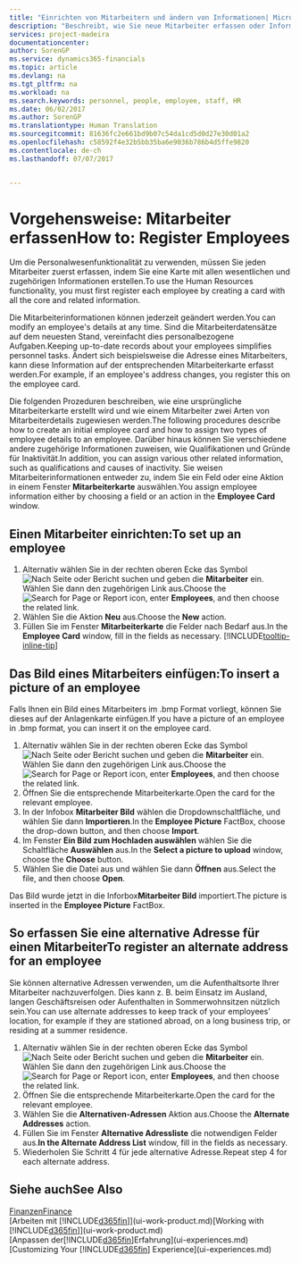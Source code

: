 ```yaml
---
title: "Einrichten von Mitarbeitern und ändern von Informationen| Microsoft Docs"
description: "Beschreibt, wie Sie neue Mitarbeiter erfassen oder Informationen für vorhandene Mitarbeiter bearbeiten."
services: project-madeira
documentationcenter: 
author: SorenGP
ms.service: dynamics365-financials
ms.topic: article
ms.devlang: na
ms.tgt_pltfrm: na
ms.workload: na
ms.search.keywords: personnel, people, employee, staff, HR
ms.date: 06/02/2017
ms.author: SorenGP
ms.translationtype: Human Translation
ms.sourcegitcommit: 81636fc2e661bd9b07c54da1cd5d0d27e30d01a2
ms.openlocfilehash: c58592f4e32b5bb35ba6e9036b786b4d5ffe9820
ms.contentlocale: de-ch
ms.lasthandoff: 07/07/2017


---
```

# <a name="how-to-register-employees"></a><span data-ttu-id="755b2-103">Vorgehensweise: Mitarbeiter erfassen</span><span class="sxs-lookup"><span data-stu-id="755b2-103">How to: Register Employees</span></span>
<span data-ttu-id="755b2-104">Um die Personalwesenfunktionalität zu verwenden, müssen Sie jeden Mitarbeiter zuerst erfassen, indem Sie eine Karte mit allen wesentlichen und zugehörigen Informationen erstellen.</span><span class="sxs-lookup"><span data-stu-id="755b2-104">To use the Human Resources functionality, you must first register each employee by creating a card with all the core and related information.</span></span>

<span data-ttu-id="755b2-105">Die Mitarbeiterinformationen können jederzeit geändert werden.</span><span class="sxs-lookup"><span data-stu-id="755b2-105">You can modify an employee's details at any time.</span></span> <span data-ttu-id="755b2-106">Sind die Mitarbeiterdatensätze auf dem neuesten Stand, vereinfacht dies personalbezogene Aufgaben.</span><span class="sxs-lookup"><span data-stu-id="755b2-106">Keeping up-to-date records about your employees simplifies personnel tasks.</span></span> <span data-ttu-id="755b2-107">Ändert sich beispielsweise die Adresse eines Mitarbeiters, kann diese Information auf der entsprechenden Mitarbeiterkarte erfasst werden.</span><span class="sxs-lookup"><span data-stu-id="755b2-107">For example, if an employee's address changes, you register this on the employee card.</span></span>

<span data-ttu-id="755b2-108">Die folgenden Prozeduren beschreiben, wie eine ursprüngliche Mitarbeiterkarte erstellt wird und wie einem Mitarbeiter zwei Arten von Mitarbeiterdetails zugewiesen werden.</span><span class="sxs-lookup"><span data-stu-id="755b2-108">The following procedures describe how to create an initial employee card and how to assign two types of employee details to an employee.</span></span> <span data-ttu-id="755b2-109">Darüber hinaus können Sie verschiedene andere zugehörige Informationen zuweisen, wie Qualifikationen und Gründe für Inaktivität.</span><span class="sxs-lookup"><span data-stu-id="755b2-109">In addition, you can assign various other related information, such as qualifications and causes of inactivity.</span></span> <span data-ttu-id="755b2-110">Sie weisen Mitarbeiterinformationen entweder zu, indem Sie ein Feld oder eine Aktion in einem Fenster **Mitarbeiterkarte** auswählen.</span><span class="sxs-lookup"><span data-stu-id="755b2-110">You assign employee information either by choosing a field or an action in the **Employee Card** window.</span></span>

## <a name="to-set-up-an-employee"></a><span data-ttu-id="755b2-111">Einen Mitarbeiter einrichten:</span><span class="sxs-lookup"><span data-stu-id="755b2-111">To set up an employee</span></span>
1. <span data-ttu-id="755b2-112">Alternativ wählen Sie in der rechten oberen Ecke das Symbol ![Nach Seite oder Bericht suchen](media/ui-search/search_small.png "Nach Seite oder Bericht suchen") und geben die **Mitarbeiter** ein. Wählen Sie dann den zugehörigen Link aus.</span><span class="sxs-lookup"><span data-stu-id="755b2-112">Choose the ![Search for Page or Report](media/ui-search/search_small.png "Search for Page or Report icon") icon, enter **Employees**, and then choose the related link.</span></span>
2. <span data-ttu-id="755b2-113">Wählen Sie die Aktion **Neu** aus.</span><span class="sxs-lookup"><span data-stu-id="755b2-113">Choose the **New** action.</span></span>
3. <span data-ttu-id="755b2-114">Füllen Sie im Fenster **Mitarbeiterkarte** die Felder nach Bedarf aus.</span><span class="sxs-lookup"><span data-stu-id="755b2-114">In the **Employee Card** window, fill in the fields as necessary.</span></span> [!INCLUDE[tooltip-inline-tip](includes/tooltip-inline-tip_md.md)]

## <a name="to-insert-a-picture-of-an-employee"></a><span data-ttu-id="755b2-115">Das Bild eines Mitarbeiters einfügen:</span><span class="sxs-lookup"><span data-stu-id="755b2-115">To insert a picture of an employee</span></span>
<span data-ttu-id="755b2-116">Falls Ihnen ein Bild eines Mitarbeiters im .bmp Format vorliegt,  können Sie dieses auf der Anlagenkarte einfügen.</span><span class="sxs-lookup"><span data-stu-id="755b2-116">If you have a picture of an employee in .bmp format, you can insert it on the employee card.</span></span>

1. <span data-ttu-id="755b2-117">Alternativ wählen Sie in der rechten oberen Ecke das Symbol ![Nach Seite oder Bericht suchen](media/ui-search/search_small.png "Nach Seite oder Bericht suchen") und geben die **Mitarbeiter** ein. Wählen Sie dann den zugehörigen Link aus.</span><span class="sxs-lookup"><span data-stu-id="755b2-117">Choose the ![Search for Page or Report](media/ui-search/search_small.png "Search for Page or Report icon") icon, enter **Employees**, and then choose the related link.</span></span>
2. <span data-ttu-id="755b2-118">Öffnen Sie die entsprechende Mitarbeiterkarte.</span><span class="sxs-lookup"><span data-stu-id="755b2-118">Open the card for the relevant employee.</span></span>
3. <span data-ttu-id="755b2-119">In der Infobox **Mitarbeiter Bild** wählen die Dropdownschaltfläche, und wählen Sie dann **Importieren**.</span><span class="sxs-lookup"><span data-stu-id="755b2-119">In the **Employee Picture** FactBox, choose the drop-down button, and then choose **Import**.</span></span>
4. <span data-ttu-id="755b2-120">Im Fenster **Ein Bild zum Hochladen auswählen** wählen Sie die Schaltfläche **Auswählen** aus.</span><span class="sxs-lookup"><span data-stu-id="755b2-120">In the **Select a picture to upload** window, choose the **Choose** button.</span></span>
5. <span data-ttu-id="755b2-121">Wählen Sie die Datei aus und wählen Sie dann **Öffnen** aus.</span><span class="sxs-lookup"><span data-stu-id="755b2-121">Select the file, and then choose **Open**.</span></span>

<span data-ttu-id="755b2-122">Das Bild wurde jetzt in die Inforbox**Mitarbeiter Bild** importiert.</span><span class="sxs-lookup"><span data-stu-id="755b2-122">The picture is inserted in the **Employee Picture** FactBox.</span></span>

## <a name="to-register-an-alternate-address-for-an-employee"></a><span data-ttu-id="755b2-123">So erfassen Sie eine alternative Adresse für einen Mitarbeiter</span><span class="sxs-lookup"><span data-stu-id="755b2-123">To register an alternate address for an employee</span></span>
<span data-ttu-id="755b2-124">Sie können alternative Adressen verwenden, um die Aufenthaltsorte Ihrer Mitarbeiter nachzuverfolgen. Dies kann z. B. beim Einsatz im Ausland, langen Geschäftsreisen oder Aufenthalten in Sommerwohnsitzen nützlich sein.</span><span class="sxs-lookup"><span data-stu-id="755b2-124">You can use alternate addresses to keep track of your employees’ location, for example if they are stationed abroad, on a long business trip, or residing at a summer residence.</span></span>

1. <span data-ttu-id="755b2-125">Alternativ wählen Sie in der rechten oberen Ecke das Symbol ![Nach Seite oder Bericht suchen](media/ui-search/search_small.png "Nach Seite oder Bericht suchen") und geben die **Mitarbeiter** ein. Wählen Sie dann den zugehörigen Link aus.</span><span class="sxs-lookup"><span data-stu-id="755b2-125">Choose the ![Search for Page or Report](media/ui-search/search_small.png "Search for Page or Report icon") icon, enter **Employees**, and then choose the related link.</span></span>
2. <span data-ttu-id="755b2-126">Öffnen Sie die entsprechende Mitarbeiterkarte.</span><span class="sxs-lookup"><span data-stu-id="755b2-126">Open the card for the relevant employee.</span></span>
3. <span data-ttu-id="755b2-127">Wählen Sie die **Alternativen-Adressen** Aktion aus.</span><span class="sxs-lookup"><span data-stu-id="755b2-127">Choose the **Alternate Addresses** action.</span></span>
4. <span data-ttu-id="755b2-128">Füllen Sie im Fenster **Alternative Adressliste** die notwendigen Felder aus.</span><span class="sxs-lookup"><span data-stu-id="755b2-128">**In the Alternate Address List** window, fill in the fields as necessary.</span></span>
5. <span data-ttu-id="755b2-129">Wiederholen Sie Schritt 4 für jede alternative Adresse.</span><span class="sxs-lookup"><span data-stu-id="755b2-129">Repeat step 4 for each alternate address.</span></span>

## <a name="see-also"></a><span data-ttu-id="755b2-130">Siehe auch</span><span class="sxs-lookup"><span data-stu-id="755b2-130">See Also</span></span>
[<span data-ttu-id="755b2-131">Finanzen</span><span class="sxs-lookup"><span data-stu-id="755b2-131">Finance</span></span>](finance.md)  
<span data-ttu-id="755b2-132">[Arbeiten mit [!INCLUDE[d365fin](includes/d365fin_md.md)]](ui-work-product.md)</span><span class="sxs-lookup"><span data-stu-id="755b2-132">[Working with [!INCLUDE[d365fin](includes/d365fin_md.md)]](ui-work-product.md)</span></span>  
<span data-ttu-id="755b2-133">[Anpassen der[!INCLUDE[d365fin](includes/d365fin_md.md)]Erfahrung](ui-experiences.md)</span><span class="sxs-lookup"><span data-stu-id="755b2-133">[Customizing Your [!INCLUDE[d365fin](includes/d365fin_md.md)] Experience](ui-experiences.md)</span></span>

